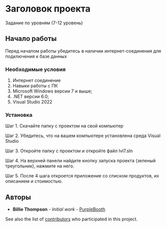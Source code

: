 # Заголовок проекта

Задание по уровням (7-12 уровень)

## Начало работы
Перед началом работы убедитесь в наличии интернет-соединения для подключения к базе данных

### Необходимые условия
1. Интернет соединение
2. Навыки работы с ПК
3. Microsoft Windows версии 7 и выше;
4. .NET версии 6.0;
5. Visual Studio 2022

### Установка

Шаг 1. 
Скачайте папку с проектом на свой компьютер

Шаг 2.
Убедитесь, что на вашем компьютере установлена среда Visual Studio

Шаг 3.
Откройте папку с проектом и откройте файл lvl7.sln

Шаг 4.
На верхней панели найдите кнопку запуска проекта (зеленый треугольник), нажмите на него.

Шаг 5.
После 4 шага откроется приложение со списком продуктов, их описанием и стоимостью.

## Авторы

* **Billie Thompson** - *Initial work* - [PurpleBooth](https://github.com/PurpleBooth)

See also the list of [contributors](https://github.com/your/project/contributors) who participated in this project.
